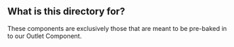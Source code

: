 ## What is this directory for?

These components are exclusively those that are meant to be pre-baked in to our Outlet Component.
